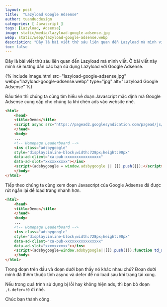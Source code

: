 ```yaml
---
layout: post
title:  "Lazyload Google Adsense"
author: tuanducdesign
categories: [ Javascript ]
tags: [Lazyload, Adsense]
image: static/media/lazyload-google-adsense.jpg
webp: static/webp/lazyload-google-adsense.webp
description: "Đây là bài viết thứ sáu liên quan đến Lazyload mà mình viết. Ở bài viết này mình sẽ hướng dẫn các bạn sử dụng Lazyload với Google Adsense."
toc: false
---
```


Đây là bài viết thứ sáu liên quan đến Lazyload mà mình viết. Ở bài viết này mình sẽ hướng dẫn các bạn sử dụng Lazyload với Google Adsense.

{% include image.html src="lazyload-google-adsense.jpg" webp="lazyload-google-adsense.webp" type="jpg" alt="Lazyload Google Adsense" %}

Đầu tiên thì chúng ta cùng tìm hiểu về đoạn Javascript mặc định mà Google Adsense cung cấp cho chúng ta khi chèn ads vào website nhé.

```html
<html>
    <head>
    <title>Demo</title>
    <script async src="https://pagead2.googlesyndication.com/pagead/js/adsbygoogle.js"></script>
    </head>
    <body>
    ...
    <!-- Homepage Leaderboard -->
    <ins class="adsbygoogle"
    style="display:inline-block;width:728px;height:90px"
    data-ad-client="ca-pub-xxxxxxxxxxxxxxxx"
    data-ad-slot="xxxxxxxxxx"></ins>
    <script>(adsbygoogle = window.adsbygoogle || []).push({});</script>
    </body>
</html>
```

Tiếp theo chúng ta cùng xem đoạn Javascript của Google Adsense đã được rút ngắn lại để load trang nhanh hơn.

```html
<html>
    <head>
    <title>Demo</title>
    </head>
    <body>
    ...
    <!-- Homepage Leaderboard -->
    <ins class="adsbygoogle"
    style="display:inline-block;width:728px;height:90px"
    data-ad-client="ca-pub-xxxxxxxxxxxxxxxx"
    data-ad-slot="xxxxxxxxxx"></ins>
    <script>(adsbygoogle=window.adsbygoogle||[]).push({});function td_adsense(){var t=document.createElement("script");t.async=!0,t.defer=!0,t.src="https://pagead2.googlesyndication.com/pagead/js/adsbygoogle.js",document.body.appendChild(t)}window.addEventListener?window.addEventListener("load",td_adsense,!1):window.attachEvent?window.attachEvent("onload",td_adsense):window.onload=td_adsense;</script>
    </body>
</html>
```

Trong đoạn trên đầu và đoạn dưới bạn thấy nó khác nhau chứ? Đoạn dưới mình đã thêm thuộc tính async và defer để nó load sau khi trang tải xong.

Nếu trong quá trình sử dụng bị lỗi hay không hiện ads, thì bạn bỏ đoạn ```,t.defer=!0``` đi nhé.

Chúc bạn thành công.
